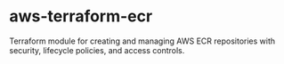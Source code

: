 # aws-terraform-ecr
Terraform module for creating and managing AWS ECR repositories with security, lifecycle policies, and access controls.
